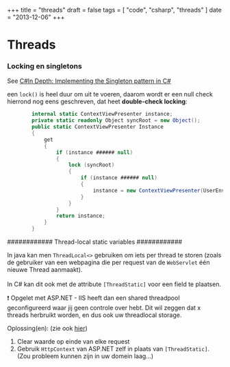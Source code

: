 +++
title = "threads"
draft = false
tags = [
    "code",
    "csharp",
    "threads"
]
date = "2013-12-06"
+++
# Threads 

### Locking en singletons 

See [C#In Depth: Implementing the Singleton pattern in C#](http://csharpindepth.com/Articles/General/Singleton.aspx)

een `lock()` is heel duur om uit te voeren, daarom wordt er een null check hierrond nog eens geschreven, dat heet **double-check locking**:

```csharp
        internal static ContextViewPresenter instance;
        private static readonly Object syncRoot = new Object();
        public static ContextViewPresenter Instance
        {
            get
            {
                if (instance ###### null)
                {
                    lock (syncRoot)
                    {
                        if (instance ###### null)
                        {
                            instance = new ContextViewPresenter(UserEnvironmentDataProviderSingleton.Instance);                            
                        }
                    } 
                }
                return instance;
            }
        }
```

############ Thread-local static variables ############

In java kan men `ThreadLocal<>` gebruiken om iets per thread te storen (zoals de gebruiker van een webpagina die per request van de `WebServlet` één nieuwe Thread aanmaakt). <br/><br/>
In C# kan dit ook met de attribute `[ThreadStatic]` voor een field te plaatsen. 

:exclamation: Opgelet met ASP.NET - IIS heeft dan een shared threadpool geconfigureerd waar jij geen controle over hebt. Dit wil zeggen dat x threads herbruikt worden, en dus ook uw threadlocal storage. 

Oplossing(en): (zie ook [hier](http://piers7.blogspot.be/2005/11/threadstatic-callcontext-and_02.html))

  1. Clear waarde op einde van elke request
  2. Gebruik `HttpContext` van ASP.NET zelf in plaats van `[ThreadStatic]`. (Zou probleem kunnen zijn in uw domein laag...)